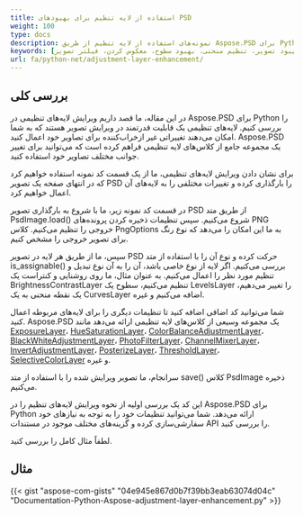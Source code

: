 ```yaml
---
title: استفاده از لایه تنظیم برای بهبود‌های PSD
weight: 100
type: docs
description: نمونه‌های استفاده از لایه تنظیم از طریق Aspose.PSD برای Python
keywords: [لایه تنظیم، بهبود تصویر، تنظیم منحنی، بهبود سطوح، معکوس کردن، فیلتر تصویر،  api psd, python, نمونه کد]
url: fa/python-net/adjustment-layer-enhancement/
---
```


## **بررسی کلی**

در این مقاله، ما قصد داریم ویرایش لایه‌های تنظیمی در Aspose.PSD برای Python را بررسی کنیم. لایه‌های تنظیمی یک قابلیت قدرتمند در ویرایش تصویر هستند که به شما امکان می‌دهند تغییراتی غیر ازخراب‌کننده برای تصاویر خود اعمال کنید. Aspose.PSD یک مجموعه جامع از کلاس‌های لایه تنظیمی فراهم کرده است که می‌توانید برای تغییر جوانب مختلف تصاویر خود استفاده کنید.

برای نشان دادن ویرایش لایه‌های تنظیمی، ما از یک قسمت کد نمونه استفاده خواهیم کرد که در انتهای صفحه یک تصویر PSD را بارگذاری کرده و تغییرات مختلفی را به لایه‌های آن اعمال خواهیم کرد.

در قسمت کد نمونه زیر، ما با شروع به بارگذاری تصویر PSD از طریق متد PsdImage.load() شروع می‌کنیم. سپس تنظیمات ذخیره کردن پرونده‌های PNG خروجی را تنظیم می‌کنیم. کلاس PngOptions به ما این امکان را می‌دهد که نوع رنگ برای تصویر خروجی را مشخص کنیم.

سپس، ما از طریق هر لایه در تصویر PSD حرکت کرده و نوع آن را با استفاده از متد is_assignable() بررسی می‌کنیم. اگر لایه از نوع خاصی باشد، آن را به آن نوع تبدیل و تنظیم مورد نظر را اعمال می‌کنیم. به عنوان مثال، ما روی روشنایی و کنتراست یک BrightnessContrastLayer تنظیم می‌کنیم، سطوح یک LevelsLayer را تغییر می‌دهیم، یک نقطه منحنی به یک CurvesLayer اضافه می‌کنیم و غیره.

شما می‌توانید کد اضافی اضافه کنید تا تنظیمات دیگری را برای لایه‌های مربوطه اعمال کنید. Aspose.PSD یک مجموعه وسیعی از کلاس‌های لایه تنظیمی ارائه می‌دهد مانند [ExposureLayer](https://reference.aspose.com/psd/python-net/aspose.psd.fileformats.psd.layers.adjustmentlayers/exposurelayer)، [HueSaturationLayer](https://reference.aspose.com/psd/python-net/aspose.psd.fileformats.psd.layers.adjustmentlayers/HueSaturationLayer)، [ColorBalanceAdjustmentLayer](https://reference.aspose.com/psd/python-net/aspose.psd.fileformats.psd.layers.adjustmentlayers/ColorBalanceAdjustmentLayer)، [BlackWhiteAdjustmentLayer](https://reference.aspose.com/psd/python-net/aspose.psd.fileformats.psd.layers.adjustmentlayers/BlackWhiteAdjustmentLayer)، [PhotoFilterLayer](https://reference.aspose.com/psd/python-net/aspose.psd.fileformats.psd.layers.adjustmentlayers/PhotoFilterLayer)، [ChannelMixerLayer](https://reference.aspose.com/psd/python-net/aspose.psd.fileformats.psd.layers.adjustmentlayers/ChannelMixerLayer)، [InvertAdjustmentLayer](https://reference.aspose.com/psd/python-net/aspose.psd.fileformats.psd.layers.adjustmentlayers/InvertAdjustmentLayer)، [PosterizeLayer](https://reference.aspose.com/psd/python-net/aspose.psd.fileformats.psd.layers.adjustmentlayers/PosterizeLayer)، [ThresholdLayer](https://reference.aspose.com/psd/python-net/aspose.psd.fileformats.psd.layers.adjustmentlayers/ThresholdLayer)، [SelectiveColorLayer](https://reference.aspose.com/psd/python-net/aspose.psd.fileformats.psd.layers.adjustmentlayers/SelectiveColorLayer) و غیره.

سرانجام، ما تصویر ویرایش شده را با استفاده از متد save() کلاس PsdImage ذخیره می‌کنیم.

این کد یک بررسی اولیه از نحوه ویرایش لایه‌های تنظیم را در Aspose.PSD برای Python ارائه می‌دهد. شما می‌توانید تنظیمات خود را به توجه به نیازهای خود سفارشی‌سازی کرده و گزینه‌های مختلف موجود در مستندات API را بررسی کنید.

لطفاً مثال کامل را بررسی کنید.

## **مثال**
{{< gist "aspose-com-gists" "04e945e867d0b7f39bb3eab63074d04c" "Documentation-Python-Aspose-adjustment-layer-enhancement.py" >}}
